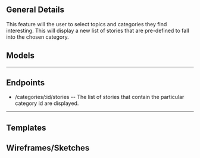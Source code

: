 ## General Details
This feature will the user to select topics and categories they find interesting. This will display a new list of stories that are pre-defined to fall into the chosen category.

## Models


---


## Endpoints

* /categories/:id/stories -- The list of stories that contain the particular category id are displayed.

---


## Templates


## Wireframes/Sketches
